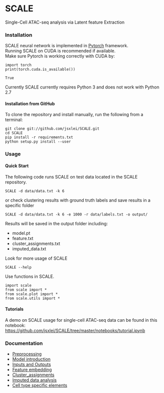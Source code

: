 # SCALE
Single-Cell ATAC-seq analysis via Latent feature Extraction

### Installation  

SCALE neural network is implemented in [Pytorch](https://pytorch.org/) framework.  
Running SCALE on CUDA is recommended if available.   
Make sure Pytorch is working correctly with CUDA by:  

	import torch
	print(torch.cuda.is_available())
	
	True
	
Currently SCALE currently requires Python 3 and does not work with Python 2.7

#### Installation from GitHub

To clone the repository and install manually, run the following from a terminal:

    git clone git://github.com/jsxlei/SCALE.git
    cd SCALE
    pip install -r requirements.txt
    python setup.py install --user

### Usage

#### Quick Start

The following code runs SCALE on test data located in the SCALE repository.

	SCALE -d data/data.txt -k 6

or check clustering results with ground truth labels and save results in a specific folder

	SCALE -d data/data.txt -k 6 -e 1000 -r data/labels.txt -o output/
	
Results will be saved in the output folder including:
* model.pt
* feature.txt
* cluster_assignments.txt
* imputed_data.txt

	
Look for more usage of SCALE

	SCALE --help 

Use functions in SCALE.

	import scale
	from scale import *
	from scale.plot import *
	from scale.utils import *
    

#### Tutorials
A demo on SCALE usage for single-cell ATAC-seq data can be found in this notebook: 
https://github.com/jsxlei/SCALE/tree/master/notebooks/tutorial.ipynb


### Documentation

* [Preprocessing](docs/preprocessing.md)
* [Model introduction](docs/model_introduction.md)
* [Inputs and Outputs](docs/inputs_and_outputs.md)
* [Feature embedding](docs/feature_embedding.md)
* [Cluster_assignments](docs/cluster_assignments.md)
* [Imputed data analysis](docs/imputed_data_analysis.md)
* [Cell type specific elements](docs/cell_type_specific_elements.md)
